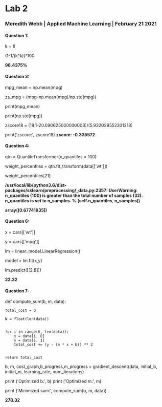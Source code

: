 # Lab 2
### Meredith Webb | Applied Machine Learning | February 21 2021 
#### Question 1: 
k = 8 

(1-1/(k*k))*100

**98.4375%**

#### Question 3: 
mpg_mean = np.mean(mpg)

zs_mpg = (mpg-np.mean(mpg)/np.std(mpg))

print(mpg_mean)

print(np.std(mpg))

zscore18 = (18.1-20.090625000000003)/(5.932029552301218)

print('zscore:', zscore18)
**zscore: -0.335572**
  
#### Question 4: 
qtn = QuantileTransformer(n_quantiles = 100)

weight_percentiles = qtn.fit_transform(data[['wt']])

weight_percentiles[21]

  **/usr/local/lib/python3.6/dist-packages/sklearn/preprocessing/_data.py:2357: UserWarning: n_quantiles (100) is greater than the total number of samples (32). n_quantiles is set to n_samples.
    % (self.n_quantiles, n_samples))**
    
  **array([0.67741935])**
  
  
#### Question 6:

x = cars[['wt']]

y = cars[['mpg']]

lm = linear_model.LinearRegression()

model = lm.fit(x,y)

lm.predict([[2.8]])

**22.32** 

#### Question 7: 
def compute_sum(b, m, data):

    total_cost = 0
    
    N = float(len(data))
    

    for i in range(0, len(data)):
        x = data[i, 0]
        y = data[i, 1]
        total_cost += (y - (m * x + b)) ** 2
        

    return total_cost 
    
b, m, cost_graph,b_progress,m_progress = gradient_descent(data, initial_b, initial_m, learning_rate, num_iterations)

print ('Optimized b:', b)
print ('Optimized m:', m)

print ('Minimized sum:', compute_sum(b, m, data))

**278.32**
    
